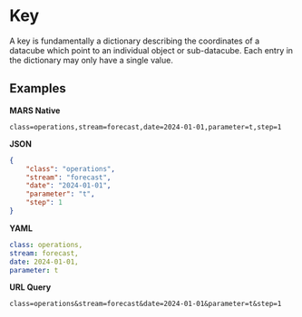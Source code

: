 # Key

A key is fundamentally a dictionary describing the coordinates of a datacube which point to an individual object or sub-datacube. Each entry in the dictionary may only have a single value.

## Examples

**MARS Native**
```
class=operations,stream=forecast,date=2024-01-01,parameter=t,step=1
```

**JSON**
```JSON
{
    "class": "operations",
    "stream": "forecast",
    "date": "2024-01-01",
    "parameter": "t",
    "step": 1
}
```

**YAML**
```YAML
class: operations,
stream: forecast,
date: 2024-01-01,
parameter: t
```

**URL Query**
```
class=operations&stream=forecast&date=2024-01-01&parameter=t&step=1
```